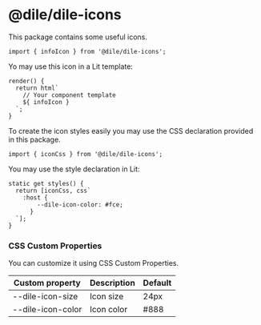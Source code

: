 # @dile/dile-icons

This package contains some useful icons.

```
import { infoIcon } from '@dile/dile-icons';
```

Yo may use this icon in a Lit template:

```
render() {
  return html`
    // Your component template
    ${ infoIcon }
  `;
}
```

To create the icon styles easily you may use the CSS declaration provided in this package.

```
import { iconCss } from '@dile/dile-icons';
```

You may use the style declaration in Lit:

```
static get styles() {
  return [iconCss, css`
    :host {
        --dile-icon-color: #fce;
      }
  `];
}
```

### CSS Custom Properties

You can customize it using CSS Custom Properties.

Custom property | Description | Default
----------------|-------------|---------
--dile-icon-size | Icon size | 24px
--dile-icon-color | Icon color | #888